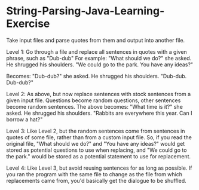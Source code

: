 # String-Parsing-Java-Learning-Exercise
Take input files and parse quotes from them and output into another file.

Level 1:
Go through a file and replace all sentences in quotes with a given phrase, such as "Dub-dub" For example:
"What should we do?" she asked.
He shrugged his shoulders. "We could go to the park. You have any ideas?"

Becomes:
"Dub-dub?" she asked.
He shrugged his shoulders. "Dub-dub. Dub-dub?"

Level 2:
As above, but now replace sentences with stock sentences from a given input file. Questions become random questions, other sentences become random sentences.
The above becomes:
"What time is it?" she asked.
He shrugged his shoulders. "Rabbits are everywhere this year. Can I borrow a hat?"

Level 3:
Like Level 2, but the random sentences come from sentences in quotes of some file, rather than from a custom input file. So, if you read the original file, "What should we do?" and "You have any ideas?" would get stored as potential questions to use when replacing, and "We could go to the park." would be stored as a potential statement to use for replacement.

Level 4:
Like Level 3, but avoid reusing sentences for as long as possible. If you ran the program with the same file to change as the file from which replacements came from, you'd basically get the dialogue to be shuffled.
